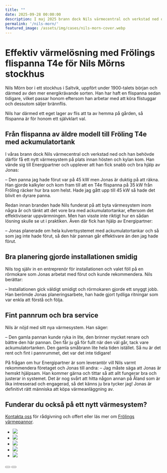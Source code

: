 ```yaml
---
title: ""
date: 2025-09-28 00:00:00
description: I maj 2025 brann dock Nils värmecentral och verkstad ned och han behövde därför få ett nytt värmesystem på plats. Vi ersatte hans gamla 45 kW flispanna med Frölings T4e på 35 kW – kompletterad med ackumulatortank.
permalink: '/nils-morn/'
featured_image: /assets/img/cases/nils-morn-cover.webp
---
```


# Effektiv värmelösning med Frölings flispanna T4e för Nils Mörns stockhus

Nils Mörn bor i ett stockhus i Saltvik, uppfört under 1900-talets början och därmed av den mer energikrävande sorten. Han har haft en flispanna sedan tidigare, vilket passar honom eftersom han arbetar med att köra flistuggar och dessutom säljer brännflis.

Nils har därmed ett eget lager av flis att ta av hemma på gården, så flispanna är för honom ett självklart val.

## Från flispanna av äldre modell till Fröling T4e med ackumulatortank

I våras brann dock Nils värmecentral och verkstad ned och han behövde därför få ett nytt värmesystem på plats innan hösten och kylan kom. Han vände sig till Energipartner och upplever att han fick snabb och bra hjälp av Jonas:

– Den panna jag hade förut var på 45 kW men Jonas är duktig på att räkna. Han gjorde kalkyler och kom fram till att en T4e flispanna på 35 kW från Fröling räcker hur bra som helst. Hade jag gått upp till 45 kW så hade det blivit en dyrare panna.

Redan innan branden hade Nils funderat på att byta värmesystem inom några år och tänkt att det vore bra med ackumulatortankar, eftersom det effektiviserar uppvärmningen. Men han visste inte riktigt hur en sådan lösning skulle se ut i praktiken. Även där fick han hjälp av Energipartner:

– Jonas planerade om hela kulvertsystemet med ackumulatortankar och så som jag inte hade förut, så den här pannan går effektivare än den jag hade förut. 

## Bra planering gjorde installationen smidig

Nils tog själv in en entreprenör för installationen och valet föll på en rörmokare som Jonas arbetat med förut och kunde rekommendera. Nils berättar:

– Installationen gick väldigt smidigt och rörmokaren gjorde ett snyggt jobb. Han berömde Jonas planeringsarbete, han hade gjort tydliga ritningar som var enkla att förstå och följa.

## Fint pannrum och bra service

Nils är nöjd med sitt nya värmesystem. Han säger:

– Den gamla pannan kunde ryka in lite, den brinner mycket renare och bättre den här pannan. Den får ju gå för fullt när den väl går, tack vare ackumulatortanken. Den gamla småbrann lite hela tiden istället. Så nu är det rent och fint i pannrummet, det var det inte tidigare!

På frågan om hur Energipartner är som leverantör vill Nils varmt rekommendera företaget och Jonas till andra:
– Jag måste säga att Jonas är hemskt hjälpsam. Han kommer gärna och tittar så att allt fungerar bra och justerar in systemet. Det är nog svårt att hitta någon annan på Åland som är lika intresserad och engagerad, så det känns ju bra tycker jag! Jonas är definitivt rätt människa att köpa värmeanläggning av.

## Funderar du också på ett nytt värmesystem?
[Kontakta oss](/kontakt/) för rådgivning och offert eller läs mer om [Frölings värmepannor](/produkter/).




<section style="position:relative">
      <div class="blogGlide fullWidth gliderMargin">
        <div class="glide__track" data-glide-el="track">
          <ul class="glide__slides">
            <li class="glide__slide">
              <img src="/assets/img/cases/nils-morn_nm-1.webp">
            </li>
            <li class="glide__slide">
              <img src="/assets/img/cases/nils-morn_nm-2.webp">
            </li>
            <li class="glide__slide">
              <img src="/assets/img/cases/nils-morn_nm-3.webp">
            </li>
            <li class="glide__slide">
              <img src="/assets/img/cases/nils-morn_nm-4.webp">
            </li>
            <li class="glide__slide">
              <img src="/assets/img/cases/nils-morn_nm-5.webp">
            </li>
          </ul>
        </div>
        <div class="glide__arrows d-flex justify-content-center mt-4 position-static" data-glide-el="controls">
          <button class="glide__arrow text-default position-static" data-glide-dir="<"><i class="ni ni-bold-left"></i></button>
          <button class="glide__arrow text-default position-static" data-glide-dir=">"><i class="ni ni-bold-right"></i></button>
        </div>
      </div>
    </section>
